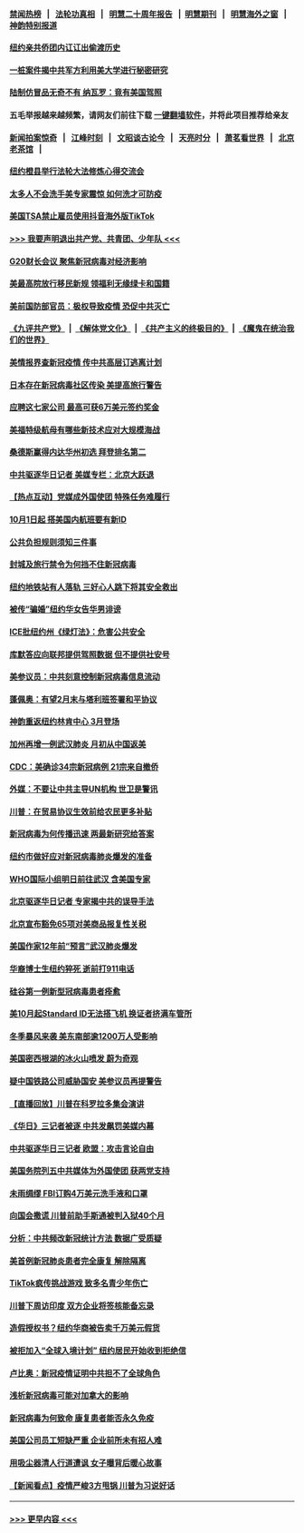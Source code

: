 #### [禁闻热榜](热点新闻.md?=0)  &nbsp;&nbsp;|&nbsp;&nbsp; [法轮功真相](https://github.com/gfw-breaker/truth/blob/master/README.md?=0) &nbsp;&nbsp;|&nbsp;&nbsp; [明慧二十周年报告](https://github.com/gfw-breaker/mh-reports/blob/master/README.md?=0) &nbsp;&nbsp;|&nbsp;&nbsp;[明慧期刊](https://github.com/gfw-breaker/mh-qikan) &nbsp;&nbsp;|&nbsp;&nbsp; [明慧海外之窗](https://github.com/gfw-breaker/mh-news/blob/master/README.md?=0) &nbsp;&nbsp;|&nbsp;&nbsp; [神韵特别报道](https://github.com/gfw-breaker/mh-news/blob/master/shenyun.md?=0)
#### [纽约亲共侨团内讧讧出偷渡历史](../pages/nsc412/n11891235.md?t=02241601) 
#### [一桩案件揭中共军方利用美大学进行秘密研究](../pages/nsc412/n11891206.md?t=02241601) 
#### [陆制仿冒品无奇不有 纳瓦罗：竟有美国驾照](../pages/nsc412/n11890953.md?t=02241601) 
#### 五毛举报越来越频繁，请网友们前往下载 [一键翻墙软件](https://github.com/gfw-breaker/ssr-accounts)，并将此项目推荐给亲友
#### [新闻拍案惊奇](https://github.com/gfw-breaker/banned-news/blob/master/pages/link4.md) &nbsp;&nbsp;|&nbsp;&nbsp; [江峰时刻](https://github.com/gfw-breaker/banned-news/blob/master/pages/link4.md) &nbsp;&nbsp;|&nbsp;&nbsp; [文昭谈古论今](https://github.com/gfw-breaker/banned-news/blob/master/pages/link4.md) &nbsp;&nbsp;|&nbsp;&nbsp; [天亮时分](https://github.com/gfw-breaker/banned-news/blob/master/pages/link4.md) &nbsp;&nbsp;|&nbsp;&nbsp; [萧茗看世界](https://github.com/gfw-breaker/banned-news/blob/master/pages/link4.md) &nbsp;&nbsp;|&nbsp;&nbsp; [北京老茶馆](https://github.com/gfw-breaker/banned-news/blob/master/pages/link4.md) &nbsp;&nbsp;|&nbsp;&nbsp; 
#### [纽约橙县举行法轮大法修炼心得交流会](../pages/nsc412/n11890760.md?t=02241601) 
#### [太多人不会洗手美专家震惊 如何洗才可防疫](../pages/nsc412/n11875866.md?t=02241601) 
#### [美国TSA禁止雇员使用抖音海外版TikTok](../pages/nsc412/n11890500.md?t=02241601) 
#### [>>> 我要声明退出共产党、共青团、少年队 <<<](https://github.com/begood0513/goodnews/blob/master/quit/letter.md) 
#### [G20财长会议 聚焦新冠病毒对经济影响](../pages/nsc412/n11890400.md?t=02241601) 
#### [美最高院放行移民新规 领福利无缘绿卡和国籍](../pages/nsc412/n11889500.md?t=02241601) 
#### [美前国防部官员：极权导致疫情 恐促中共灭亡](../pages/nsc412/n11889092.md?t=02241601) 
#### [《九评共产党》](https://github.com/begood0513/9ping.md/blob/master/README.md) &nbsp;|&nbsp; [《解体党文化》](../../../../jtdwh.md/blob/master/README.md)  &nbsp;|&nbsp; [《共产主义的终极目的》](../../../../gczydzjmd.md/blob/master/README.md) &nbsp;|&nbsp; [《魔鬼在统治我们的世界》](../../../../mgztzwmdsj.md/blob/master/README.md) 
#### [美情报界查新冠疫情 传中共高层订逃离计划](../pages/nsc412/n11888161.md?t=02241601) 
#### [日本存在新冠病毒社区传染 美提高旅行警告](../pages/nsc412/n11889917.md?t=02241601) 
#### [应聘这七家公司 最高可获6万美元签约奖金](../pages/nsc412/n11879446.md?t=02241601) 
#### [美福特级航母有哪些新技术应对大规模海战](../pages/nsc412/n11882087.md?t=02241601) 
#### [桑德斯赢得内达华州初选 拜登排名第二](../pages/nsc412/n11888760.md?t=02241601) 
#### [中共驱逐华日记者 美媒专栏：北京大跃退](../pages/nsc412/n11888453.md?t=02241601) 
#### [【热点互动】党媒成外国使团 特殊任务难履行](../pages/nsc412/n11888306.md?t=02241601) 
#### [10月1日起 搭美国内航班要有新ID](../pages/nsc412/n11888243.md?t=02241601) 
#### [公共负担规则须知三件事](../pages/nsc412/n11888123.md?t=02241601) 
#### [封城及旅行禁令为何挡不住新冠病毒](../pages/nsc412/n11888067.md?t=02241601) 
#### [纽约地铁站有人落轨   三好心人跳下将其安全救出](../pages/nsc412/n11888088.md?t=02241601) 
#### [被传“骗婚”纽约华女告华男诽谤](../pages/nsc412/n11887303.md?t=02241601) 
#### [ICE批纽约州《绿灯法》：危害公共安全](../pages/nsc412/n11887285.md?t=02241601) 
#### [库默答应向联邦提供驾照数据 但不提供社安号](../pages/nsc412/n11887269.md?t=02241601) 
#### [美参议员：中共刻意控制新冠病毒信息流动](../pages/nsc412/n11887949.md?t=02241601) 
#### [蓬佩奥：有望2月末与塔利班签署和平协议](../pages/nsc412/n11887248.md?t=02241601) 
#### [神韵重返纽约林肯中心 3月登场](../pages/nsc412/n11885013.md?t=02241601) 
#### [加州再增一例武汉肺炎 月初从中国返美](../pages/nsc412/n11886929.md?t=02241601) 
#### [CDC：美确诊34宗新冠病例 21宗来自撤侨](../pages/nsc412/n11886795.md?t=02241601) 
#### [外媒：不要让中共主导UN机构 世卫是警讯](../pages/nsc412/n11886401.md?t=02241601) 
#### [川普：在贸易协议生效前给农民更多补贴](../pages/nsc412/n11886549.md?t=02241601) 
#### [新冠病毒为何传播迅速 两最新研究给答案](../pages/nsc412/n11886505.md?t=02241601) 
#### [纽约市做好应对新冠病毒肺炎爆发的准备](../pages/nsc412/n11885019.md?t=02241601) 
#### [WHO国际小组明日前往武汉 含美国专家](../pages/nsc412/n11886380.md?t=02241601) 
#### [北京驱逐华日记者 专家揭中共的误导手法](../pages/nsc412/n11886124.md?t=02241601) 
#### [北京宣布豁免65项对美商品报复性关税](../pages/nsc412/n11885960.md?t=02241601) 
#### [美国作家12年前“预言”武汉肺炎爆发](../pages/nsc412/n11885487.md?t=02241601) 
#### [华裔博士生纽约猝死  逝前打911电话](../pages/nsc412/n11885007.md?t=02241601) 
#### [硅谷第一例新型冠病毒患者痊愈](../pages/nsc412/n11885163.md?t=02241601) 
#### [美10月起Standard ID无法搭飞机  换证者挤满车管所](../pages/nsc412/n11885036.md?t=02241601) 
#### [冬季暴风来袭 美东南部逾1200万人受影响](../pages/nsc412/n11884620.md?t=02241601) 
#### [美国密西根湖的冰火山喷发 蔚为奇观](../pages/nsc412/n11884842.md?t=02241601) 
#### [疑中国铁路公司威胁国安 美参议员再提警告](../pages/nsc412/n11884300.md?t=02241601) 
#### [【直播回放】川普在科罗拉多集会演讲](../pages/nsc412/n11883640.md?t=02241601) 
#### [《华日》三记者被逐 中共发飙罚美媒内幕](../pages/nsc412/n11884184.md?t=02241601) 
#### [中共驱逐华日三记者 欧盟：攻击言论自由](../pages/nsc412/n11884179.md?t=02241601) 
#### [美国务院列五中共媒体为外国使团 获两党支持](../pages/nsc412/n11883954.md?t=02241601) 
#### [未雨绸缪 FBI订购4万美元洗手液和口罩](../pages/nsc412/n11883960.md?t=02241601) 
#### [向国会撒谎 川普前助手斯通被判入狱40个月](../pages/nsc412/n11883930.md?t=02241601) 
#### [分析：中共频改新冠统计方法 数据广受质疑](../pages/nsc412/n11883875.md?t=02241601) 
#### [美首例新冠肺炎患者完全康复 解除隔离](../pages/nsc412/n11883754.md?t=02241601) 
#### [TikTok疯传挑战游戏 致多名青少年伤亡](../pages/nsc412/n11883598.md?t=02241601) 
#### [川普下周访印度 双方企业将签核能备忘录](../pages/nsc412/n11883604.md?t=02241601) 
#### [造假授权书？纽约华商被告卖千万美元假货](../pages/nsc412/n11882429.md?t=02241601) 
#### [被拒加入“全球入境计划”  纽约居民开始收到拒绝信](../pages/nsc412/n11882417.md?t=02241601) 
#### [卢比奥：新冠疫情证明中共担不了全球角色](../pages/nsc412/n11881340.md?t=02241601) 
#### [浅析新冠病毒可能对加拿大的影响](../pages/nsc412/n11879775.md?t=02241601) 
#### [新冠病毒为何致命 康复患者能否永久免疫](../pages/nsc412/n11881488.md?t=02241601) 
#### [美国公司员工短缺严重 企业前所未有招人难](../pages/nsc412/n11881792.md?t=02241601) 
#### [用吸尘器清人行道遭讽 女子曝背后暖心故事](../pages/nsc412/n11881702.md?t=02241601) 
#### [【新闻看点】疫情严峻3方甩锅 川普为习说好话](../pages/nsc412/n11881049.md?t=02241601) 

----
#### [ >>> 更早内容 <<< ](../indexes/nsc412-earlier.md)

